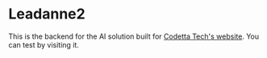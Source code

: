 # Leadanne2

This is the backend for the AI solution built for [Codetta Tech's website](https://www.codetta.tech/). You can test by visiting it.